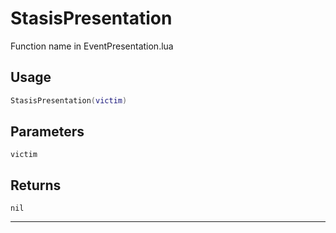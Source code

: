 # StasisPresentation
Function name in EventPresentation.lua
## Usage
```lua
StasisPresentation(victim)
```
## Parameters
`victim`
## Returns
`nil`

---